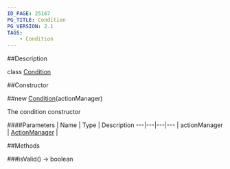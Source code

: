 ```yaml
---
ID_PAGE: 25167
PG_TITLE: Condition
PG_VERSION: 2.1
TAGS:
    - Condition
---
```

##Description

class [Condition](/classes/2.2/Condition)



##Constructor

##new [Condition](/classes/2.2/Condition)(actionManager)

The condition constructor

####Parameters
 | Name | Type | Description
---|---|---|---
 | actionManager | [ActionManager](/classes/2.2/ActionManager) | 

##Methods

###isValid() &rarr; boolean


